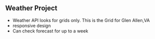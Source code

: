 Weather Project
-----------------------------

- Weather API looks for grids only. This is the Grid for Glen Allen,VA
- responsive design
- Can check forecast for up to a week
